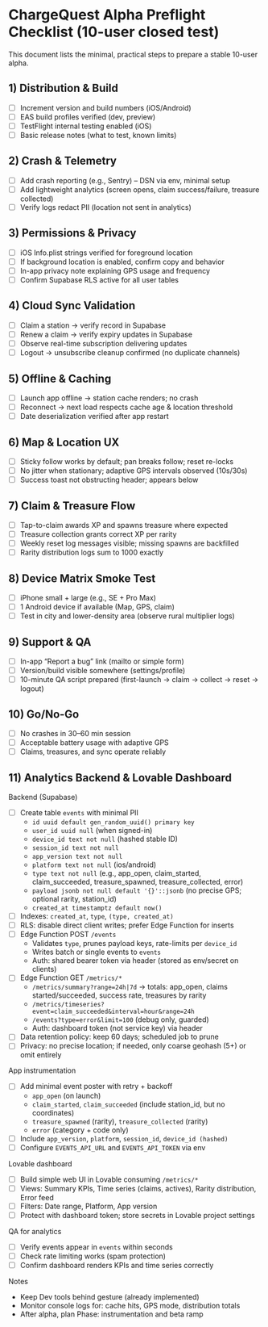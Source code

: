 # ChargeQuest Alpha Preflight Checklist (10-user closed test)

This document lists the minimal, practical steps to prepare a stable 10-user alpha.

## 1) Distribution & Build
- [ ] Increment version and build numbers (iOS/Android)
- [ ] EAS build profiles verified (dev, preview)
- [ ] TestFlight internal testing enabled (iOS)
- [ ] Basic release notes (what to test, known limits)

## 2) Crash & Telemetry
- [ ] Add crash reporting (e.g., Sentry) – DSN via env, minimal setup
- [ ] Add lightweight analytics (screen opens, claim success/failure, treasure collected)
- [ ] Verify logs redact PII (location not sent in analytics)

## 3) Permissions & Privacy
- [ ] iOS Info.plist strings verified for foreground location
- [ ] If background location is enabled, confirm copy and behavior
- [ ] In-app privacy note explaining GPS usage and frequency
- [ ] Confirm Supabase RLS active for all user tables

## 4) Cloud Sync Validation
- [ ] Claim a station → verify record in Supabase
- [ ] Renew a claim → verify expiry updates in Supabase
- [ ] Observe real-time subscription delivering updates
- [ ] Logout → unsubscribe cleanup confirmed (no duplicate channels)

## 5) Offline & Caching
- [ ] Launch app offline → station cache renders; no crash
- [ ] Reconnect → next load respects cache age & location threshold
- [ ] Date deserialization verified after app restart

## 6) Map & Location UX
- [ ] Sticky follow works by default; pan breaks follow; reset re-locks
- [ ] No jitter when stationary; adaptive GPS intervals observed (10s/30s)
- [ ] Success toast not obstructing header; appears below

## 7) Claim & Treasure Flow
- [ ] Tap-to-claim awards XP and spawns treasure where expected
- [ ] Treasure collection grants correct XP per rarity
- [ ] Weekly reset log messages visible; missing spawns are backfilled
- [ ] Rarity distribution logs sum to 1000 exactly

## 8) Device Matrix Smoke Test
- [ ] iPhone small + large (e.g., SE + Pro Max)
- [ ] 1 Android device if available (Map, GPS, claim)
- [ ] Test in city and lower-density area (observe rural multiplier logs)

## 9) Support & QA
- [ ] In-app “Report a bug” link (mailto or simple form)
- [ ] Version/build visible somewhere (settings/profile)
- [ ] 10-minute QA script prepared (first-launch → claim → collect → reset → logout)

## 10) Go/No-Go
- [ ] No crashes in 30–60 min session
- [ ] Acceptable battery usage with adaptive GPS
- [ ] Claims, treasures, and sync operate reliably

## 11) Analytics Backend & Lovable Dashboard

Backend (Supabase)
- [ ] Create table `events` with minimal PII
  - `id uuid default gen_random_uuid() primary key`
  - `user_id uuid null` (when signed-in)
  - `device_id text not null` (hashed stable ID)
  - `session_id text not null`
  - `app_version text not null`
  - `platform text not null` (ios/android)
  - `type text not null` (e.g., app_open, claim_started, claim_succeeded, treasure_spawned, treasure_collected, error)
  - `payload jsonb not null default '{}'::jsonb` (no precise GPS; optional rarity, station_id)
  - `created_at timestamptz default now()`
- [ ] Indexes: `created_at`, `type`, `(type, created_at)`
- [ ] RLS: disable direct client writes; prefer Edge Function for inserts
- [ ] Edge Function POST `/events`
  - Validates `type`, prunes payload keys, rate-limits per `device_id`
  - Writes batch or single events to `events`
  - Auth: shared bearer token via header (stored as env/secret on clients)
- [ ] Edge Function GET `/metrics/*`
  - `/metrics/summary?range=24h|7d` → totals: app_open, claims started/succeeded, success rate, treasures by rarity
  - `/metrics/timeseries?event=claim_succeeded&interval=hour&range=24h`
  - `/events?type=error&limit=100` (debug only, guarded)
  - Auth: dashboard token (not service key) via header
- [ ] Data retention policy: keep 60 days; scheduled job to prune
- [ ] Privacy: no precise location; if needed, only coarse geohash (5+) or omit entirely

App instrumentation
- [ ] Add minimal event poster with retry + backoff
  - `app_open` (on launch)
  - `claim_started`, `claim_succeeded` (include station_id, but no coordinates)
  - `treasure_spawned` (rarity), `treasure_collected` (rarity)
  - `error` (category + code only)
- [ ] Include `app_version`, `platform`, `session_id`, `device_id (hashed)`
- [ ] Configure `EVENTS_API_URL` and `EVENTS_API_TOKEN` via env

Lovable dashboard
- [ ] Build simple web UI in Lovable consuming `/metrics/*`
- [ ] Views: Summary KPIs, Time series (claims, actives), Rarity distribution, Error feed
- [ ] Filters: Date range, Platform, App version
- [ ] Protect with dashboard token; store secrets in Lovable project settings

QA for analytics
- [ ] Verify events appear in `events` within seconds
- [ ] Check rate limiting works (spam protection)
- [ ] Confirm dashboard renders KPIs and time series correctly

Notes
- Keep Dev tools behind gesture (already implemented)
- Monitor console logs for: cache hits, GPS mode, distribution totals
- After alpha, plan Phase: instrumentation and beta ramp
